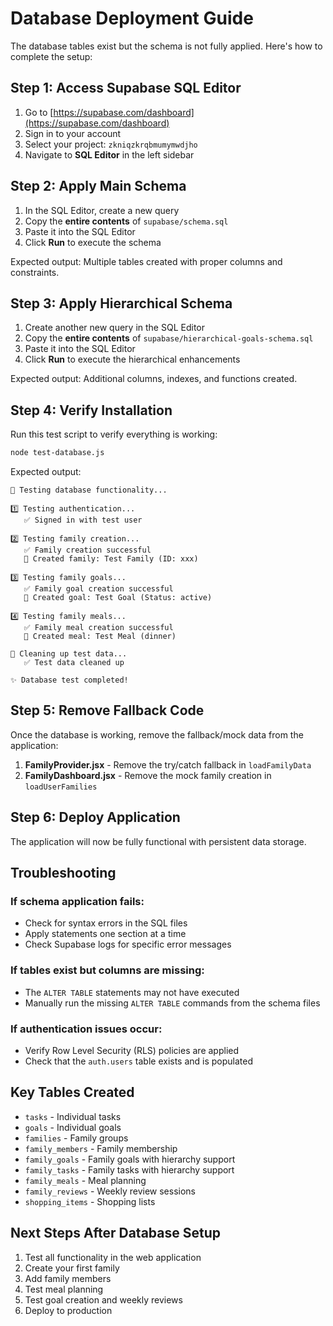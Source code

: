 # Database Deployment Guide

The database tables exist but the schema is not fully applied. Here's how to complete the setup:

## Step 1: Access Supabase SQL Editor

1. Go to [https://supabase.com/dashboard](https://supabase.com/dashboard)
2. Sign in to your account
3. Select your project: `zkniqzkrqbmumymwdjho`
4. Navigate to **SQL Editor** in the left sidebar

## Step 2: Apply Main Schema

1. In the SQL Editor, create a new query
2. Copy the **entire contents** of `supabase/schema.sql` 
3. Paste it into the SQL Editor
4. Click **Run** to execute the schema

Expected output: Multiple tables created with proper columns and constraints.

## Step 3: Apply Hierarchical Schema

1. Create another new query in the SQL Editor
2. Copy the **entire contents** of `supabase/hierarchical-goals-schema.sql`
3. Paste it into the SQL Editor  
4. Click **Run** to execute the hierarchical enhancements

Expected output: Additional columns, indexes, and functions created.

## Step 4: Verify Installation

Run this test script to verify everything is working:

```bash
node test-database.js
```

Expected output:
```
🧪 Testing database functionality...

1️⃣ Testing authentication...
   ✅ Signed in with test user

2️⃣ Testing family creation...
   ✅ Family creation successful
   📝 Created family: Test Family (ID: xxx)

3️⃣ Testing family goals...
   ✅ Family goal creation successful
   📝 Created goal: Test Goal (Status: active)

4️⃣ Testing family meals...
   ✅ Family meal creation successful
   📝 Created meal: Test Meal (dinner)

🧹 Cleaning up test data...
   ✅ Test data cleaned up

✨ Database test completed!
```

## Step 5: Remove Fallback Code

Once the database is working, remove the fallback/mock data from the application:

1. **FamilyProvider.jsx** - Remove the try/catch fallback in `loadFamilyData`
2. **FamilyDashboard.jsx** - Remove the mock family creation in `loadUserFamilies`

## Step 6: Deploy Application

The application will now be fully functional with persistent data storage.

## Troubleshooting

### If schema application fails:
- Check for syntax errors in the SQL files
- Apply statements one section at a time
- Check Supabase logs for specific error messages

### If tables exist but columns are missing:
- The `ALTER TABLE` statements may not have executed
- Manually run the missing `ALTER TABLE` commands from the schema files

### If authentication issues occur:
- Verify Row Level Security (RLS) policies are applied
- Check that the `auth.users` table exists and is populated

## Key Tables Created

- `tasks` - Individual tasks
- `goals` - Individual goals  
- `families` - Family groups
- `family_members` - Family membership
- `family_goals` - Family goals with hierarchy support
- `family_tasks` - Family tasks with hierarchy support
- `family_meals` - Meal planning
- `family_reviews` - Weekly review sessions
- `shopping_items` - Shopping lists

## Next Steps After Database Setup

1. Test all functionality in the web application
2. Create your first family
3. Add family members
4. Test meal planning
5. Test goal creation and weekly reviews
6. Deploy to production